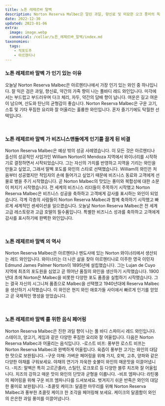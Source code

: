 ```yaml
---
title: 노튼 레제르바 말벡
description: Norton Reserva Malbec은 말린 과일, 향신료 및 미묘한 오크 풍미의 독특한 조합을 제공하는 강력하고 복합적인 레드 와인입니다.
date: 2022-12-30
updated: 2023-01-06
extra:
  image: image.webp
  canonical: /cellar/노튼_레제르바_말벡/index.md
taxonomies:
  tags: 
    - 적포도주
    - 아르헨티나
---
```



### 노튼 레제르바 말벡 가 인기 있는 이유

오늘날 Norton Reserva Malbec은 아르헨티나에서 가장 인기 있는 와인 중 하나입니다. 잘 익은 검은 과일, 향신료, 약간의 가죽 향이 나는 풀바디 레드 와인입니다. 미각에서는 부드럽고 부드러우며 다크 체리, 자두, 약간의 담배 향이 납니다. 여운은 길고 여운이 남으며, 산도와 탄닌의 균형감이 좋습니다. Norton Reserva Malbec은 구운 고기, 스튜 및 기타 푸짐한 요리와 잘 어울리는 훌륭한 와인입니다. 혼자 즐기기에도 탁월한 선택입니다.

&nbsp;  

### 노튼 레제르바 말벡 가 비즈니스맨들에게 인기를 끌게 된 비결

Norton Reserva Malbec은 예상 밖의 성공 사례였습니다. 이 모든 것은 아르헨티나 출신의 성공적인 사업가인 William Norton이 Mendoza 지역에서 와이너리를 시작하기로 결정하면서 시작되었습니다. 그는 자신의 가치를 반영하고 지역을 기리는 와인을 만들고 싶었고, 그래서 말벡 포도를 와인의 스타로 선택했습니다. William의 와인은 처음부터 성공했지만 적임자의 손에 들어가고 싶었기 때문에 비즈니스 동료와 고객에게 선물로 병을 주기 시작했습니다. 곧 Norton Malbec의 맛있는 풍미와 복합성에 대한 소문이 퍼지기 시작했습니다. 전 세계의 비즈니스 리더들이 주목하기 시작했고 Norton Reserva Malbec은 비즈니스 성공을 축하하고 고객에게 감사를 표시하는 와인이 되었습니다. 각계 각층의 사람들이 Norton Reserva Malbec과 함께 축하하기 시작했고 빠르게 세계적인 센세이션을 일으켰습니다. 오늘날 Norton Reserva Malbec은 전 세계 고급 레스토랑과 고급 호텔의 필수품입니다. 특별한 비즈니스 성과를 축하하고 고객에게 감사를 표시하기에 완벽한 와인입니다.

&nbsp;  

### 노튼 레제르바 말벡 의 역사

Norton Reserva Malbec은 아르헨티나 멘도사에 있는 Norton 와이너리에서 생산되는 레드 와인입니다. 와이너리는 더 나은 삶을 찾아 아르헨티나로 이주한 영국 이민자 Edmund James Palmer Norton이 1895년에 설립했습니다. 그는 Lujan de Cuyo 지역에 최초의 포도원을 심었고 곧 뛰어난 품질의 와인을 생산하기 시작했습니다. 1900년대 초에 Norton은 Malbec을 비롯한 다양한 포도 품종을 실험하기 시작했습니다. 그는 결국 자신의 시그니처 품종으로 Malbec을 선택했고 1940년대에 Reserva Malbec을 생산하기 시작했습니다. 이 와인은 현지 와인 애호가들 사이에서 빠르게 인기를 얻었고 곧 국제적인 명성을 얻었습니다.

&nbsp;  

### 노튼 레제르바 말벡 를 위한 음식 페어링

Norton Reserva Malbec은 진한 과일 향이 나는 풀 바디 스파이시 레드 와인입니다. 스테이크, 양고기, 게임과 같은 다양한 푸짐한 요리와 잘 어울립니다. 다음은 Norton Reserva Malbec과 어울리는 음식입니다. -로스트 비프: 풍부한 로스트 비프는 Norton Reserva Malbec과 완벽하게 어울립니다. 육즙이 풍부한 고기는 와인의 대담한 맛으로 보완됩니다. -구운 야채: 가벼운 페어링을 위해 가지, 호박, 고추, 양파와 같은 다양한 야채를 구워보세요. 야채의 연기가 자욱한 숯불이 와인의 매운맛을 이끌어냅니다. -치즈: 말벡은 특히 고르곤졸라, 스틸턴, 로크포르 등 다양한 블루 치즈와 잘 어울립니다. 치즈의 강하고 매운 맛이 와인의 단맛과 균형을 이룹니다. -비프 엠파나다: 라틴풍의 페어링을 위해 구운 비프 엠파나다를 드셔보세요. 벗겨지기 쉬운 반죽은 와인의 대담한 풍미로 보완됩니다. -초콜릿 케이크: 달콤한 마무리를 위해 Norton Reserva Malbec과 풍부한 초콜릿 케이크 한 조각을 페어링해 보세요. 케이크의 달콤함이 와인의 은은한 과일 풍미를 이끌어냅니다.

&nbsp;  
